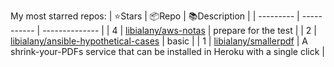 My most starred repos:
| ⭐️Stars   | 📦Repo    | 📚Description |
| --------- | ----------- | -------------- |
| 4 | [libialany/aws-notas](https://github.com/libialany/aws-notas) | prepare for the test |
| 2 | [libialany/ansible-hypothetical-cases](https://github.com/libialany/ansible-hypothetical-cases) | basic  |
| 1 | [libialany/smallerpdf](https://github.com/libialany/smallerpdf) | A shrink-your-PDFs service that can be installed in Heroku with a single click |
